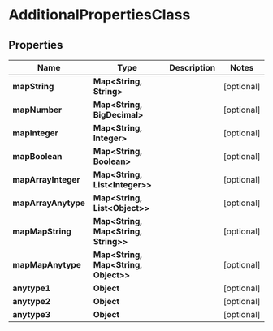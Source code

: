 

# AdditionalPropertiesClass


## Properties

| Name | Type | Description | Notes |
|------------ | ------------- | ------------- | -------------|
|**mapString** | **Map&lt;String, String&gt;** |  |  [optional] |
|**mapNumber** | **Map&lt;String, BigDecimal&gt;** |  |  [optional] |
|**mapInteger** | **Map&lt;String, Integer&gt;** |  |  [optional] |
|**mapBoolean** | **Map&lt;String, Boolean&gt;** |  |  [optional] |
|**mapArrayInteger** | **Map&lt;String, List&lt;Integer&gt;&gt;** |  |  [optional] |
|**mapArrayAnytype** | **Map&lt;String, List&lt;Object&gt;&gt;** |  |  [optional] |
|**mapMapString** | **Map&lt;String, Map&lt;String, String&gt;&gt;** |  |  [optional] |
|**mapMapAnytype** | **Map&lt;String, Map&lt;String, Object&gt;&gt;** |  |  [optional] |
|**anytype1** | **Object** |  |  [optional] |
|**anytype2** | **Object** |  |  [optional] |
|**anytype3** | **Object** |  |  [optional] |



